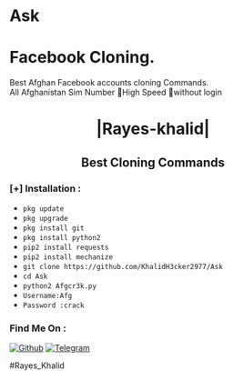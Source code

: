 # Ask
# Facebook Cloning.
Best Afghan Facebook accounts cloning Commands.  
 All Afghanistan Sim Number 
🔰High Speed
🔰without login
<h1 align="center"> |Rayes-khalid|</h1>

<h2 align="center"> Best Cloning Commands </h2>


</p>





### [+] Installation :

* ```pkg update```
* ```pkg upgrade```
* ```pkg install git ```
* ```pkg install python2```
* ```pip2 install requests ```
* ```pip2 install mechanize```
* ```git clone https://github.com/KhalidH3cker2977/Ask```
* ```cd Ask```
* ```python2 Afgcr3k.py ```
* ```Username:Afg ```
* ```Password :crack```


### Find Me On :
[![Github](https://img.shields.io/badge/Github-KhalidH3cker2977-green?style=for-the-badge&logo=github)](https://github.com/KhalidH3cker2977)
[![Telegram](https://img.shields.io/badge/telegram-blue?style=for-the-badge&logo=telegram)](https://t.me/Friend_Hack12)


#Rayes_Khalid
